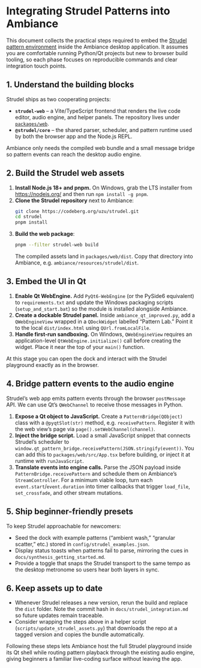 # Integrating Strudel Patterns into Ambiance

This document collects the practical steps required to embed the [Strudel pattern environment](https://codeberg.org/uzu/strudel) inside the Ambiance desktop application.  It assumes you are comfortable running Python/Qt projects but new to browser build tooling, so each phase focuses on reproducible commands and clear integration touch points.

## 1. Understand the building blocks

Strudel ships as two cooperating projects:

- **`strudel-web`** – a Vite/TypeScript frontend that renders the live code editor, audio engine, and helper panels.  The repository lives under [`packages/web`](https://codeberg.org/uzu/strudel/src/branch/main/packages/web#strudel-web).
- **`@strudel/core`** – the shared parser, scheduler, and pattern runtime used by both the browser app and the Node.js REPL.

Ambiance only needs the compiled web bundle and a small message bridge so pattern events can reach the desktop audio engine.

## 2. Build the Strudel web assets

1. **Install Node.js 18+ and pnpm.**  On Windows, grab the LTS installer from <https://nodejs.org/> and then run `npm install -g pnpm`.
2. **Clone the Strudel repository** next to Ambiance:
   ```bash
   git clone https://codeberg.org/uzu/strudel.git
   cd strudel
   pnpm install
   ```
3. **Build the web package**:
   ```bash
   pnpm --filter strudel-web build
   ```
   The compiled assets land in `packages/web/dist`.  Copy that directory into Ambiance, e.g. `ambiance/resources/strudel/dist`.

## 3. Embed the UI in Qt

1. **Enable Qt WebEngine.**  Add `PyQt6-WebEngine` (or the PySide6 equivalent) to `requirements.txt` and update the Windows packaging scripts (`setup_and_start.bat`) so the module is installed alongside Ambiance.
2. **Create a dockable Strudel panel.**  Inside `ambiance_qt_improved.py`, add a `QWebEngineView` wrapped in a `QDockWidget` labelled “Pattern Lab.”  Point it to the local `dist/index.html` using `QUrl.fromLocalFile`.
3. **Handle first-run sandboxing.**  On Windows, `QWebEngineView` requires an application-level `QtWebEngine.initialize()` call before creating the widget.  Place it near the top of your `main()` function.

At this stage you can open the dock and interact with the Strudel playground exactly as in the browser.

## 4. Bridge pattern events to the audio engine

Strudel’s web app emits pattern events through the browser `postMessage` API.  We can use Qt’s `QWebChannel` to receive those messages in Python.

1. **Expose a Qt object to JavaScript.**  Create a `PatternBridge(QObject)` class with a `@pyqtSlot(str)` method, e.g. `receivePattern`.  Register it with the web view’s page via `page().setWebChannel(channel)`.
2. **Inject the bridge script.**  Load a small JavaScript snippet that connects Strudel’s scheduler to `window.qt_pattern_bridge.receivePattern(JSON.stringify(event))`.  You can add this to `packages/web/src/App.tsx` before building, or inject it at runtime with `runJavaScript`.
3. **Translate events into engine calls.**  Parse the JSON payload inside `PatternBridge.receivePattern` and schedule them on Ambiance’s `StreamController`.  For a minimum viable loop, turn each `event.start`/`event.duration` into timer callbacks that trigger `load_file`, `set_crossfade`, and other stream mutations.

## 5. Ship beginner-friendly presets

To keep Strudel approachable for newcomers:

- Seed the dock with example patterns (“ambient wash,” “granular scatter,” etc.) stored in `config/strudel_examples.json`.
- Display status toasts when patterns fail to parse, mirroring the cues in `docs/synthesis_getting_started.md`.
- Provide a toggle that snaps the Strudel transport to the same tempo as the desktop metronome so users hear both layers in sync.

## 6. Keep assets up to date

- Whenever Strudel releases a new version, rerun the build and replace the `dist` folder.  Note the commit hash in `docs/strudel_integration.md` so future updates remain traceable.
- Consider wrapping the steps above in a helper script (`scripts/update_strudel_assets.py`) that downloads the repo at a tagged version and copies the bundle automatically.

Following these steps lets Ambiance host the full Strudel playground inside its Qt shell while routing pattern playback through the existing audio engine, giving beginners a familiar live-coding surface without leaving the app.
